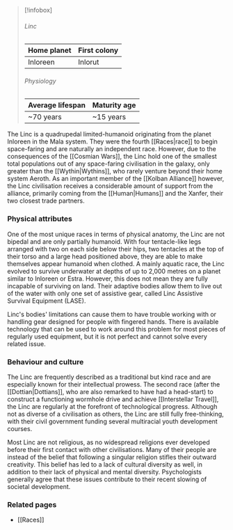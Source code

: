 
> [!infobox]
> ###### Linc
> | Home planet | First colony |
> | ----- | -----|
> | Inloreen | Inlorut |
> ###### Physiology
> | Average lifespan | Maturity age |
> | ----- | ----- |
> | ~70 years | ~15 years |

The Linc is a quadrupedal limited-humanoid originating from the planet Inloreen in the Mala system. They were the fourth [[Races|race]] to begin space-faring and are naturally an independent race. However, due to the consequences of the [[Cosmian Wars]], the Linc hold one of the smallest total populations out of any space-faring civilisation in the galaxy, only greater than the [[Wythin|Wythins]], who rarely venture beyond their home system Aeroth. As an important member of the [[Kolban Alliance]] however, the Linc civilisation receives a considerable amount of support from the alliance, primarily coming from the [[Human|Humans]] and the Xanfer, their two closest trade partners.


### Physical attributes

One of the most unique races in terms of physical anatomy, the Linc are not bipedal and are only partially humanoid. With four tentacle-like legs arranged with two on each side below their hips, two tentacles at the top of their torso and a large head positioned above, they are able to make themselves appear humanoid when clothed. A mainly aquatic race, the Linc evolved to survive underwater at depths of up to 2,000 metres on a planet similar to Inloreen or Estra. However, this does not mean they are fully incapable of surviving on land. Their adaptive bodies allow them to live out of the water with only one set of assistive gear, called Linc Assistive Survival Equipment (LASE).

Linc's bodies' limitations can cause them to have trouble working with or handling gear designed for people with fingered hands. There is available technology that can be used to work around this problem for most pieces of regularly used equipment, but it is not perfect and cannot solve every related issue.


### Behaviour and culture

The Linc are frequently described as a traditional but kind race and are especially known for their intellectual prowess. The second race (after the [[Dottian|Dottians]], who are also remarked to have had a head-start) to construct a functioning wormhole drive and achieve [[Interstellar Travel]], the Linc are regularly at the forefront of technological progress. Although not as diverse of a civilisation as others, the Linc are still fully free-thinking, with their civil government funding several multiracial youth development courses.

Most Linc are not religious, as no widespread religions ever developed before their first contact with other civilisations. Many of their people are instead of the belief that following a singular religion stifles their outward creativity. This belief has led to a lack of cultural diversity as well, in addition to their lack of physical and mental diversity. Psychologists generally agree that these issues contribute to their recent slowing of societal development.


### Related pages

- [[Races]]